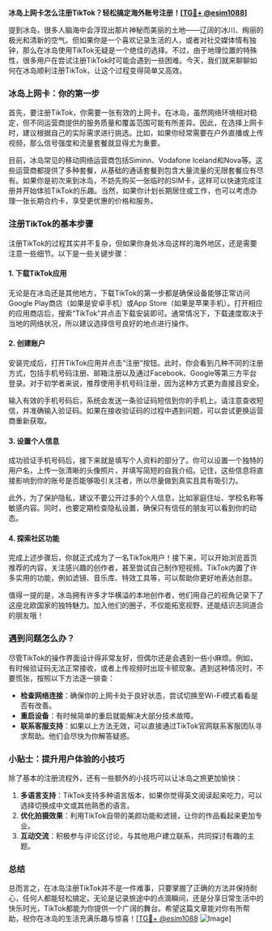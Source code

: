 **冰岛上网卡怎么注册TikTok？轻松搞定海外账号注册！[[TG💪+ @esim1088](https://t.me/s/esim1088)]**

提到冰岛，很多人脑海中会浮现出那片神秘而美丽的土地——辽阔的冰川、绚丽的极光和清新的空气。但如果你是一个喜欢记录生活的人，或者对社交媒体情有独钟，那么在冰岛使用TikTok无疑是一个绝佳的选择。不过，由于地理位置的特殊性，很多用户在尝试注册TikTok时可能会遇到一些困难。今天，我们就来聊聊如何在冰岛顺利注册TikTok，让这个过程变得简单又高效。

### 冰岛上网卡：你的第一步

首先，要注册TikTok，你需要一张有效的上网卡。在冰岛，虽然网络环境相对稳定，但不同运营商提供的服务质量和覆盖范围可能有所差异。因此，在选择上网卡时，建议根据自己的实际需求进行挑选。比如，如果你经常需要在户外直播或上传视频，那么信号强度和流量套餐就显得尤为重要。

目前，冰岛常见的移动网络运营商包括Siminn、Vodafone Iceland和Nova等。这些运营商都提供了多种套餐，从基础的通话套餐到包含大量流量的无限套餐应有尽有。如果你是初次来到冰岛，不妨先购买一张临时的SIM卡，这样可以快速完成注册并开始体验TikTok的乐趣。当然，如果你计划长期居住或工作，也可以考虑办理一张长期合约卡，享受更优惠的价格和服务。

### 注册TikTok的基本步骤

注册TikTok的过程其实并不复杂，但如果你身处冰岛这样的海外地区，还是需要注意一些细节。以下是一些关键步骤：

#### 1. 下载TikTok应用

无论是在冰岛还是其他地方，下载TikTok的第一步都是确保设备能够正常访问Google Play商店（如果是安卓手机）或App Store（如果是苹果手机）。打开相应的应用商店后，搜索“TikTok”并点击下载安装即可。通常情况下，下载速度取决于当地的网络状况，所以建议选择信号良好的地点进行操作。

#### 2. 创建账户

安装完成后，打开TikTok应用并点击“注册”按钮。此时，你会看到几种不同的注册方式，包括手机号码注册、邮箱注册以及通过Facebook、Google等第三方平台登录。对于初学者来说，推荐使用手机号码注册，因为这种方式更为直接且安全。

输入有效的手机号码后，系统会发送一条验证码短信到你的手机上。请注意查收短信，并准确输入验证码。如果在接收验证码的过程中遇到问题，可以尝试更换运营商重新获取。

#### 3. 设置个人信息

成功验证手机号码后，接下来就是填写个人资料的部分了。你可以设置一个独特的用户名，上传一张清晰的头像照片，并填写简短的自我介绍。记住，这些信息将直接影响到你的账号是否能够吸引关注者，所以尽量做到真实且具有吸引力。

此外，为了保护隐私，建议不要公开过多的个人信息，比如家庭住址、学校名称等敏感内容。同时，也要定期检查隐私设置，确保只有信任的朋友可以看到你的动态。

#### 4. 探索社区功能

完成上述步骤后，你就正式成为了一名TikTok用户！接下来，可以开始浏览首页推荐的内容，关注感兴趣的创作者，甚至尝试自己制作短视频。TikTok内置了许多实用的功能，例如滤镜、音乐库、特效工具等，可以帮助你更好地表达创意。

值得一提的是，冰岛拥有许多才华横溢的本地创作者，他们用自己的视角记录下了这座北欧国家的独特魅力。加入他们的圈子，不仅能拓宽视野，还能结识志同道合的朋友哦！

### 遇到问题怎么办？

尽管TikTok的操作界面设计得非常友好，但偶尔还是会遇到一些小麻烦。例如，有时候验证码无法正常接收，或者上传视频时出现卡顿现象。遇到这种情况时，不要慌张，按照以下方法逐一排查：

- **检查网络连接**：确保你的上网卡处于良好状态，尝试切换至Wi-Fi模式看看是否有改善。
- **重启设备**：有时候简单的重启就能解决大部分技术故障。
- **联系客服支持**：如果以上方法无效，可以直接通过TikTok官网联系客服团队寻求帮助。他们会尽快为你解答疑惑。

### 小贴士：提升用户体验的小技巧

除了基本的注册流程外，还有一些额外的小技巧可以让冰岛之旅更加愉快：

1. **多语言支持**：TikTok支持多种语言版本，如果你觉得英文阅读起来吃力，可以选择切换成中文或其他熟悉的语言。
2. **优化拍摄效果**：利用TikTok自带的美颜功能和滤镜，让你的作品看起来更加专业。
3. **互动交流**：积极参与评论区讨论，与其他用户建立联系，共同探讨有趣的主题。

### 总结

总而言之，在冰岛注册TikTok并不是一件难事，只要掌握了正确的方法并保持耐心，任何人都能轻松搞定。无论是记录旅途中的点滴瞬间，还是分享日常生活中的快乐时光，TikTok都能为你提供一个广阔的舞台。希望这篇文章能对你有所帮助，祝你在冰岛的生活充满乐趣与惊喜！[[TG💪+ @esim1088](https://t.me/s/esim1088) ![Image](https://i.postimg.cc/4NQfJmqS/Snipaste-2025-05-13-00-14-12.png)]
